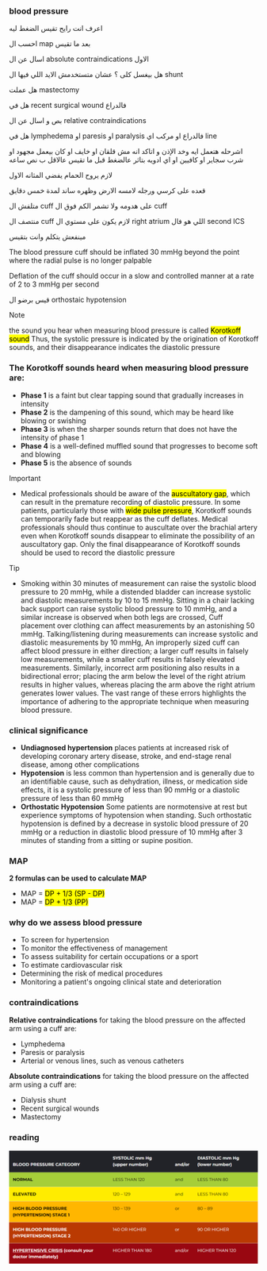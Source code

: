 ### blood pressure
اعرف انت رايح تقيس الضغط ليه 

احسب ال map بعد ما تقيس 

اسال عن ال absolute contraindications الاول 

هل بيغسل كلى ؟ عشان متستخدمش الايد اللي فيها ال shunt

هل عملت mastectomy

هل في recent surgical wound فالدراع 

بص و اسال عن ال  relative contraindications

هل في lymphedema او paresis او paralysis فالدراع او مركب اي line

اشرحله هتعمل ايه وخد الإذن و اتاكد انه مش قلقان او خايف او كان بيعمل مجهود او شرب سجاير او كافيين او اي ادويه بتاثر عالضغط قبل ما تقيس عالاقل ب نص ساعه

لازم يروح الحمام يفضي المثانه الاول

قعده على كرسي ورجله لامسه الارض وظهره ساند لمدة خمس دقايق

متلفش ال cuff على هدومه ولا تشمر الكم فوق ال cuff

منتصف ال cuff لازم يكون على مستوي ال right atrium اللي هو فال second ICS

مينفعش يتكلم وانت بتقيس

The blood pressure cuff should be inflated 30 mmHg beyond the point where the radial pulse is no longer palpable

Deflation of the cuff should occur in a slow and controlled manner at a rate of 2 to 3 mmHg per second

قيس برضو ال orthostaic hypotension

> [!NOTE]
> the sound you hear when measuring blood pressure is called <mark>Korotkoff sound</mark>
> Thus, the systolic pressure is indicated by the origination of Korotkoff sounds, and their disappearance indicates the diastolic pressure

### The Korotkoff sounds heard when measuring blood pressure are:
- **Phase 1** is a faint but clear tapping sound that gradually increases in intensity
- **Phase 2** is the dampening of this sound, which may be heard like blowing or swishing
- **Phase 3** is when the sharper sounds return that does not have the intensity of phase 1
- **Phase 4** is a well-defined muffled sound that progresses to become soft and blowing
- **Phase 5** is the absence of sounds

> [!IMPORTANT]
> - Medical professionals should be aware of the <mark>auscultatory gap</mark>, which can result in the premature recording of diastolic pressure. In some patients, particularly those with <mark>wide pulse pressure</mark>, Korotkoff sounds can temporarily fade but reappear as the cuff deflates. Medical professionals should thus continue to auscultate over the brachial artery even when Korotkoff sounds disappear to eliminate the possibility of an auscultatory gap. Only the final disappearance of Korotkoff sounds should be used to record the diastolic pressure

> [!TIP]
> - Smoking within 30 minutes of measurement can raise the systolic blood pressure to 20 mmHg, while a distended bladder can increase systolic and diastolic measurements by 10 to 15 mmHg. Sitting in a chair lacking back support can raise systolic blood pressure to 10 mmHg, and a similar increase is observed when both legs are crossed, Cuff placement over clothing can affect measurements by an astonishing 50 mmHg. Talking/listening during measurements can increase systolic and diastolic measurements by 10 mmHg, An improperly sized cuff can affect blood pressure in either direction; a larger cuff results in falsely low measurements, while a smaller cuff results in falsely elevated measurements. Similarly, incorrect arm positioning also results in a bidirectional error; placing the arm below the level of the right atrium results in higher values, whereas placing the arm above the right atrium generates lower values. The vast range of these errors highlights the importance of adhering to the appropriate technique when measuring blood pressure.

### clinical significance
- **Undiagnosed hypertension** places patients at increased risk of developing coronary artery disease, stroke, and end-stage renal disease, among other complications
- **Hypotension** is less common than hypertension and is generally due to an identifiable cause, such as dehydration, illness, or medication side effects, it is a systolic pressure of less than 90 mmHg or a diastolic pressure of less than 60 mmHg
- **Orthostatic Hypotension** Some patients are normotensive at rest but experience symptoms of hypotension when standing. Such orthostatic hypotension is defined by a decrease in systolic blood pressure of 20 mmHg or a reduction in diastolic blood pressure of 10 mmHg after 3 minutes of standing from a sitting or supine position.

### MAP

**2 formulas can be used to calculate MAP**

- MAP = <mark>DP + 1/3 (SP - DP)</mark>
- MAP = <mark>DP + 1/3 (PP)</mark>

### why do we assess blood pressure
- To screen for hypertension
- To monitor the effectiveness of management
- To assess suitability for certain occupations or a sport 
- To estimate cardiovascular risk
- Determining the risk of medical procedures
- Monitoring a patient's ongoing clinical state and deterioration

### contraindications
**Relative contraindications** for taking the blood pressure on the affected arm using a cuff are:
- Lymphedema
- Paresis or paralysis
- Arterial or venous lines, such as venous catheters

**Absolute contraindications** for taking the blood pressure on the affected arm using a cuff are:
- Dialysis shunt
- Recent surgical wounds
- Mastectomy

### reading

![](./HTNStages.png)